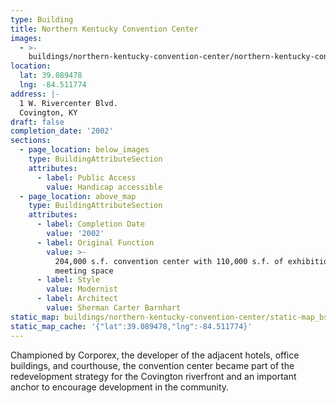 ```yaml
---
type: Building
title: Northern Kentucky Convention Center
images:
  - >-
    buildings/northern-kentucky-convention-center/northern-kentucky-convention-center-0_hxjo8n
location:
  lat: 39.089478
  lng: -84.511774
address: |-
  1 W. Rivercenter Blvd.
  Covington, KY
draft: false
completion_date: '2002'
sections:
  - page_location: below_images
    type: BuildingAttributeSection
    attributes:
      - label: Public Access
        value: Handicap accessible
  - page_location: above_map
    type: BuildingAttributeSection
    attributes:
      - label: Completion Date
        value: '2002'
      - label: Original Function
        value: >-
          204,000 s.f. convention center with 110,000 s.f. of exhibition &
          meeting space
      - label: Style
        value: Modernist
      - label: Architect
        value: Sherman Carter Barnhart
static_map: buildings/northern-kentucky-convention-center/static-map_bsbfdn
static_map_cache: '{"lat":39.089478,"lng":-84.511774}'
---
```


Championed by Corporex, the developer of the adjacent hotels, office buildings, and courthouse, the convention center became part of the redevelopment strategy for the Covington riverfront and an important anchor to encourage development in the community.
